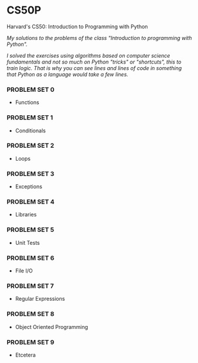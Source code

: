 # CS50P 
Harvard's CS50: Introduction to Programming with Python

_My solutions to the problems of the class "Introduction to programming with Python"._

_I solved the exercises using algorithms based on computer science fundamentals and not so much on Python "tricks" or "shortcuts", this to train logic. That is why you can see lines and lines of code in something that Python as a language would take a few lines._


### PROBLEM SET 0
- Functions

### PROBLEM SET 1
- Conditionals

### PROBLEM SET 2
- Loops

### PROBLEM SET 3
- Exceptions

### PROBLEM SET 4
- Libraries

### PROBLEM SET 5
- Unit Tests

### PROBLEM SET 6
- File I/O

### PROBLEM SET 7
- Regular Expressions

### PROBLEM SET 8
- Object Oriented Programming

### PROBLEM SET 9
- Etcetera

